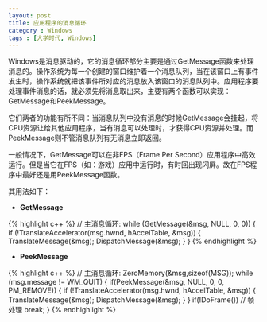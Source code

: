 ```yaml
---
layout: post
title: 应用程序的消息循环
category : Windows
tags : [大学时代, Windows]
---
```


Windows是消息驱动的，它的消息循环部分主要是通过GetMessage函数来处理消息的。操作系统为每一个创建的窗口维护着一个消息队列，当在该窗口上有事件发生时，操作系统就把该事件所对应的消息放入该窗口的消息队列中。应用程序要处理事件消息的话，就必须先将消息取出来，主要有两个函数可以实现：GetMessage和PeekMessage。
 
它们两者的功能有所不同：当消息队列中没有消息的时候GetMessage会挂起，将CPU资源让给其他应用程序，当有消息可以处理时，才获得CPU资源并处理。而PeekMessage则不管消息队列有无消息立即返回。
 
一般情况下，GetMessage可以在非FPS（Frame Per Second）应用程序中高效运行。但是当它在FPS（如：游戏）应用中运行时，有时回出现闪屏。故在FPS程序中最好还是用PeekMessage函数。
 
其用法如下：

- **GetMessage**
 
{% highlight c++ %} 
// 主消息循环:
while (GetMessage(&msg, NULL, 0, 0)) 
{
      if (!TranslateAccelerator(msg.hwnd, hAccelTable, &msg)) 
      {
             TranslateMessage(&msg);
             DispatchMessage(&msg);
      }
}
{% endhighlight %}
 
- **PeekMessage**

{% highlight c++ %}
// 主消息循环:
ZeroMemory(&msg,sizeof(MSG));
while (msg.message != WM_QUIT) 
{
     if(PeekMessage(&msg, NULL, 0, 0, PM_REMOVE))
            {
            if (!TranslateAccelerator(msg.hwnd, hAccelTable, &msg)) 
            {
                   TranslateMessage(&msg);
                   DispatchMessage(&msg);
            }
     }
     if(!DoFrame()) // 帧处理
            break;
}
{% endhighlight %}

